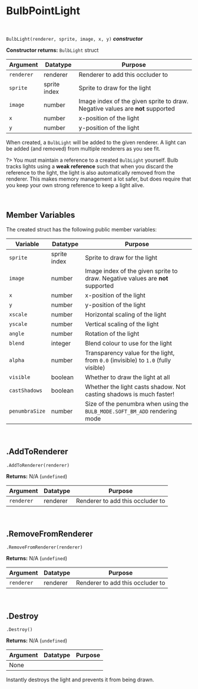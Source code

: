 # BulbPointLight

&nbsp;

`BulbLight(renderer, sprite, image, x, y)` ***constructor***

**Constructor returns:** `BulbLight` struct

|Argument  |Datatype    |Purpose                                                                       |
|----------|------------|------------------------------------------------------------------------------|
|`renderer`|renderer    |Renderer to add this occluder to                                              |
|`sprite`  |sprite index|Sprite to draw for the light                                                  |
|`image`   |number      |Image index of the given sprite to draw. Negative values are **not** supported|
|`x`       |number      |x-position of the light                                                       |
|`y`       |number      |y-position of the light                                                       |

When created, a `BulbLight` will be added to the given renderer. A light can be added (and removed) from multiple renderers as you see fit.

?> You must maintain a reference to a created `BulbLight` yourself. Bulb tracks lights using a **weak reference** such that when you discard the reference to the light, the light is also automatically removed from the renderer. This makes memory management a lot safer, but does require that you keep your own strong reference to keep a light alive.

&nbsp;

## Member Variables

The created struct has the following public member variables:

|Variable      |Datatype      |Purpose                                                                          |
|--------------|--------------|---------------------------------------------------------------------------------|
|`sprite`      |sprite index  |Sprite to draw for the light                                                     |
|`image`       |number        |Image index of the given sprite to draw. Negative values are **not** supported   |
|`x`           |number        |x-position of the light                                                          |
|`y`           |number        |y-position of the light                                                          |
|`xscale`      |number        |Horizontal scaling of the light                                                  |
|`yscale`      |number        |Vertical scaling of the light                                                    |
|`angle`       |number        |Rotation of the light                                                            |
|`blend`       |integer       |Blend colour to use for the light                                                |
|`alpha`       |number        |Transparency value for the light, from `0.0` (invisible) to `1.0` (fully visible)|
|`visible`     |boolean       |Whether to draw the light at all                                                 |
|`castShadows` |boolean       |Whether the light casts shadow. Not casting shadows is much faster!              |
|`penumbraSize`|number        |Size of the penumbra when using the `BULB_MODE.SOFT_BM_ADD` rendering mode       |

&nbsp;

## .AddToRenderer

`.AddToRenderer(renderer)`

**Returns:** N/A (`undefined`)

|Argument  |Datatype|Purpose                         |
|----------|--------|--------------------------------|
|`renderer`|renderer|Renderer to add this occluder to|

&nbsp;

## .RemoveFromRenderer

`.RemoveFromRenderer(renderer)`

**Returns:** N/A (`undefined`)

|Argument  |Datatype|Purpose                         |
|----------|--------|--------------------------------|
|`renderer`|renderer|Renderer to add this occluder to|

&nbsp;

## .Destroy

`.Destroy()`

**Returns:** N/A (`undefined`)

|Argument|Datatype|Purpose|
|--------|--------|-------|
|None    |        |       |

Instantly destroys the light and prevents it from being drawn.

